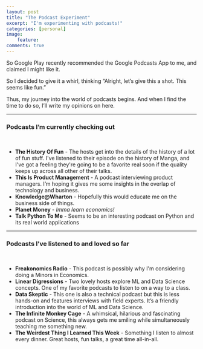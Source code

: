 ```yaml
---
layout: post
title: "The Podcast Experiment"
excerpt: "I'm experimenting with podcasts!"
categories: [personal]
image:
    feature: 
comments: true
---
```


<p>So Google Play recently recommended the Google Podcasts App to me, and claimed I might like it.</p>
<p>So I decided to give it a whirl, thinking “Alright, let’s give this a shot. This seems like fun.”</p>
<p>Thus, my journey into the world of podcasts begins. And when I find the time to do so, I’ll write my opinions on here.</p>
<hr>

<h3><a id="Podcasts_Im_currently_checking_out_8"></a>Podcasts I’m currently checking out</h3><br>
<ul>

<li><strong>The History Of Fun</strong> - The hosts get into the details of the history of a lot of fun stuff. I've listened to their episode on the history of Manga, and I've got a feeling they're going to be a favorite real soon if the quality keeps up across all other of their talks.</li>
<li><strong>This Is Product Management</strong> - A podcast interviewing product managers. I’m hoping it gives me some insights in the overlap of technology and business.</li>
<li><strong>Knowledge@Wharton</strong> - Hopefully this would educate me on the business side of things.</li>
<li><strong>Planet Money</strong> - <em>Imma learn economics!</em></li>
<li><strong>Talk Python To Me</strong> - Seems to be an interesting podcast on Python and its real world applications</li>

</ul>
<hr>


<h3><a id="Podcasts_Ive_listened_to_and_loved_so_far_16"></a>Podcasts I’ve listened to and loved so far</h3><br>
<ul>
<li><strong>Freakonomics Radio</strong> - This podcast is possibly why I'm considering doing a Minors in Economics.</li>  
<li><strong>Linear Digressions</strong> - Two lovely hosts explore ML and Data Science concepts. One of my favorite podcasts to listen to on a way to a class.</li>
<li><strong>Data Skeptic</strong> - This one is also a technical podcast but this is less hands-on and features interviews with field experts. It’s a friendly introduction into the world of ML and Data Science.</li>
<li><strong>The Infinite Monkey Cage</strong> - A whimsical, hilarious and fascinating podcast on Science, this always gets me smiling while simultaneously teaching me something new.</li>
<li><strong>The Weirdest Thing I Learned This Week</strong> - Something I listen to almost every dinner. Great hosts, fun talks, a great time all-in-all.</li>

</ul>